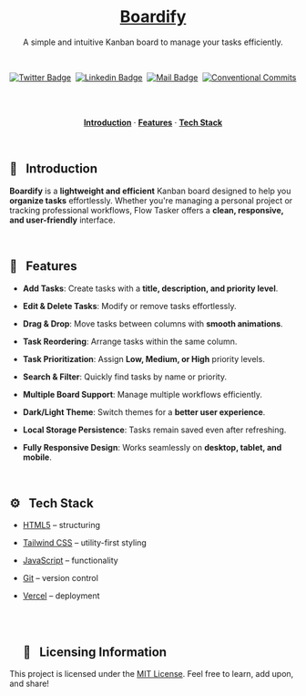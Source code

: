 <a href="https://the-boardify.vercel.app">
  <h1 align="center">Boardify</h1>
</a>

<p align="center">
  A simple and intuitive Kanban board to manage your tasks efficiently.
</p>

<br>

<div align="center">

[![Twitter Badge](https://img.shields.io/badge/-@devwithjay-1ca0f1?style=social&labelColor=red&logo=x&logoColor=black&link=https://twitter.com/devwithjay)](https://twitter.com/devwithjay)&nbsp;&nbsp;[![Linkedin Badge](https://img.shields.io/badge/@devwithjay-0e76a8)](https://www.linkedin.com/in/devwithjay/)&nbsp;&nbsp;[![Mail Badge](https://img.shields.io/badge/-hello@devwithjay.com-c0392b?style=flat&labelColor=c0392b&logo=gmail&logoColor=pink)](mailto:hello@devwithjay.com)&nbsp;&nbsp;[![Conventional Commits](https://img.shields.io/badge/Conventional%20Commits-1.0.0-%23FE5196?logo=conventionalcommits&logoColor=white)](https://conventionalcommits.org)&nbsp;&nbsp;

</div>

<br>

<p align="center">
  <a href="#introduction"><strong>Introduction</strong></a> 
	·&nbsp;<a href="#features"><strong>Features</strong></a> 
	·&nbsp;<a href="#tech-stack"><strong>Tech Stack</strong></a>
</p>
<br>

## <a name="introduction">📌 &nbsp; Introduction</a>

**Boardify** is a **lightweight and efficient** Kanban board designed to help you **organize tasks** effortlessly. Whether you're managing a personal project or tracking professional workflows, Flow Tasker offers a **clean, responsive, and user-friendly** interface.

<br>

## <a name="features">🚀 &nbsp; Features</a>

- **Add Tasks**: Create tasks with a **title, description, and priority level**.
- **Edit & Delete Tasks**: Modify or remove tasks effortlessly.

- **Drag & Drop**: Move tasks between columns with **smooth animations**.

- **Task Reordering**: Arrange tasks within the same column.

- **Task Prioritization**: Assign **Low, Medium, or High** priority levels.

- **Search & Filter**: Quickly find tasks by name or priority.

- **Multiple Board Support**: Manage multiple workflows efficiently.

- **Dark/Light Theme**: Switch themes for a **better user experience**.

- **Local Storage Persistence**: Tasks remain saved even after refreshing.

- **Fully Responsive Design**: Works seamlessly on **desktop, tablet, and mobile**.

<br>

## <a name="tech-stack">⚙️ &nbsp; Tech Stack</a>

- [HTML5](https://developer.mozilla.org/en-US/docs/Web/HTML) – structuring
- [Tailwind CSS](https://tailwindcss.com/) – utility-first styling
- [JavaScript](https://developer.mozilla.org/en-US/docs/Web/JavaScript) – functionality
- [Git](https://git-scm.com/) – version control
- [Vercel](https://vercel.com/) – deployment

  <br><br>

  ## 🪪&nbsp;&nbsp; Licensing Information

This project is licensed under the [MIT License](./LICENSE). Feel free to learn, add upon, and share!
